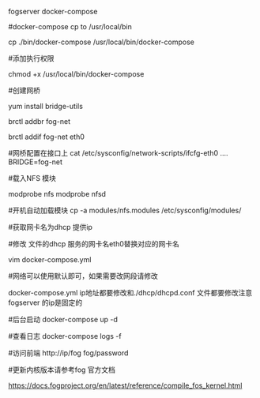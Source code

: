 fogserver  docker-compose

#docker-compose cp to /usr/local/bin

cp ./bin/docker-compose /usr/local/bin/docker-compose

#添加执行权限

chmod +x /usr/local/bin/docker-compose

#创建网桥 

yum install bridge-utils

brctl addbr fog-net

brctl addif fog-net  eth0

#网桥配置在接口上
cat /etc/sysconfig/network-scripts/ifcfg-eth0
....
BRIDGE=fog-net

#载入NFS 模块

modprobe nfs
modprobe nfsd

#开机自动加载模块
cp -a modules/nfs.modules /etc/sysconfig/modules/

#获取网卡名为dhcp 提供ip


#修改 文件的dhcp 服务的网卡名eth0替换对应的网卡名 

vim docker-compose.yml

#网络可以使用默认即可，如果需要改网段请修改 

docker-compose.yml ip地址都要修改和./dhcp/dhcpd.conf 文件都要修改注意 fogserver 的ip是固定的

#后台启动
docker-compose up -d 

#查看日志
docker-compose logs -f 

#访问前端
http://ip/fog   fog/password


#更新内核版本请参考fog 官方文档

https://docs.fogproject.org/en/latest/reference/compile_fos_kernel.html

